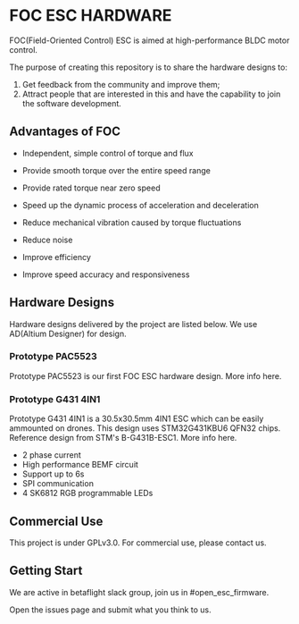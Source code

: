 # FOC ESC HARDWARE
FOC(Field-Oriented Control) ESC is aimed at high-performance BLDC motor control.

The purpose of creating this repository is to share the hardware designs to:
1. Get feedback from the community and improve them;
2. Attract people that are interested in this and have the capability to join the software development.

## Advantages of FOC

- Independent, simple control of torque and flux
- Provide smooth torque over the entire speed range
- Provide rated torque near zero speed
- Speed up the dynamic process of acceleration and deceleration

- Reduce mechanical vibration caused by torque fluctuations
- Reduce noise
- Improve efficiency
- Improve speed accuracy and responsiveness

## Hardware Designs
Hardware designs delivered by the project are listed below. We use AD(Altium Designer) for design.

### Prototype PAC5523

Prototype PAC5523 is our first FOC ESC hardware design. More info here.

### Prototype G431 4IN1

Prototype G431 4IN1 is a 30.5x30.5mm 4IN1 ESC which can be easily ammounted on drones. This design uses STM32G431KBU6 QFN32 chips. Reference design from STM's B-G431B-ESC1. More info here.

- 2 phase current
- High performance BEMF circuit
- Support up to 6s
- SPI communication
- 4 SK6812 RGB programmable LEDs

## Commercial Use

This project is under GPLv3.0. For commercial use, please contact us.

## Getting Start

We are active in betaflight slack group, join us in #open_esc_firmware. 

Open the issues page and submit what you think to us.
